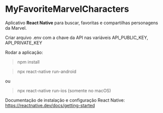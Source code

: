 # MyFavoriteMarvelCharacters

Aplicativo **React Native** para buscar, favoritas e compartilhas personagens da Marvel.

Criar arquivo .env com a chave da API nas variáveis API_PUBLIC_KEY, API_PRIVATE_KEY

Rodar a aplicação:

>npm install

>npx react-native run-android

ou

>npx react-native run-ios (somente no macOS)

Documentação de instalação e configuração React Native:
https://reactnative.dev/docs/getting-started
